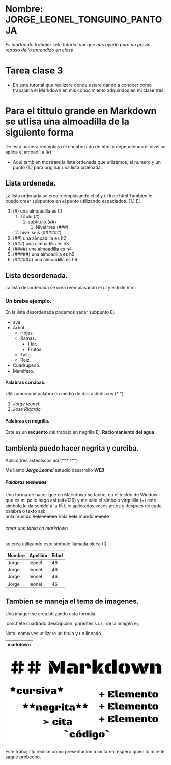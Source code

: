 # Nombre: JORGE_LEONEL_TONGUINO_PANTOJA

*Es iportanate trabajar sete tutorial por que nos ayuda para un previo repaso de lo aprendido en clase*

# Tarea clase 3

- En este tutorial que realizare donde  estare dando a conocer como trabajaria el Markdown en mis conocimiento adquiridos en mi clase tres.

# Para el tittulo grande en Markdown se utlisa una almoadilla de la siguiente forma 
De esta manera reemplazo el encabezado de html y dependiendo el nivel se aplica el amoadilla (#).

- Aqui tambien mostrare la lista ordenada que utlizamos, el numero y un punto (1.) para originar una lista ordenada.

## Lista ordenada.
La lista ordenada se crea reemplasando el ol y el li de html
    Tambien le puedo crear subpuntos en el punto utilizando espaciados. (1.) Ej.

1. (#) una almoadilla es h1
    1. Titulo.(#)
        1. subtitulo.(##)
            1. Nivel tres (###) 
    2. nivel seis (######)
2. (##) una almoadilla es h2
3. (###) una almoadilla es h3
4. (####) una almoadilla es h4
5. (#####) una almoadilla es h5
6. (######) una almoadilla es h6

## Lista desordenada.
La lista desordenada se crea reemplasando el ul y el li de html

### Un brebe ejemplo.

En la lista desordenada podemos sacar subpunto Ej.
- ave
- Arbol.
    - Hojas.
    - Ramas.
        - Flor.
        - Frutos.
    - Tallo.
    - Raiz.
- Cuadrupedo.
- Mamifero.

#### Palabras curcibas.

Utilizamos una palabra en medio de dos astediscos (* *)

1. *Jorge leonel*
2. *Jose Ricardo*

#### Palabras en negrilla.

Este es un **recuento** del trabajo en negrilla Ej. **Raciomaniento del agua**

## tambienla puedo hacer negrita y curciba.

Aplico tres astediscos asi (*** ***)

Me llamo ***Jorge Leonel*** estudio desarrollo ***WEB***

##### Palabras ~~tachadas~~

Una forma de hacer que en Markdown se tache, en el tecldo de Window que es mi pc lo hago asi (alt+126) y me sale el simbolo virgulilla (~) este simbolo le da sonido a la (Ñ), lo aplico dos veses antes y despues de cada palabra o texto asi:  
hola mumdo ~~hola mundo~~ 
hola ~~hola~~ 
mundo ~~mundo~~


###### crear una tabla en markdown.

se crea utilizando este simbolo llamada pleca (|).

| Nombre | Apellido | Edad |
|--------|----------|------|
| Jorge  | leonel   | 46   |
| Jorge  | leonel   | 46   |
| Jorge  | leonel   | 46   |
| Jorge  | leonel   | 46   |

## Tambien se maneja el tema de imagenes. 

Una imagen se crea utilzando esta formula.

![]() corchete cuadrado descripcion, parentesis url; de la imagen ej.

Nota. como ves utilizare un titulo y un lineado.

|markdown| 
|--------|
![Markdown](./simbolos_markdown.jpg)

Este trabajo lo realice como presentacion a mi tarea, espero quien lo mire le saque probecho.




